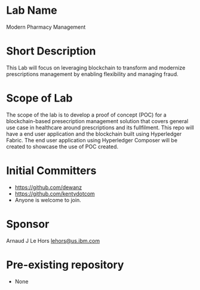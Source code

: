 # Lab Name
Modern Pharmacy Management

# Short Description
This Lab will focus on leveraging blockchain to transform and modernize prescriptions management by enabling flexibility and managing fraud.

# Scope of Lab
The scope of the lab is to develop a proof of concept (POC) for a blockchain-based presecription management solution that covers general use case in healthcare around prescriptions and its fullfilment.
This repo will have a end user application and the blockchain built using Hyperledger Fabric. The end user application using Hyperledger Composer will be created to showcase the use of POC created. 

# Initial Committers
- https://github.com/dewanz
- https://github.com/kentydotcom
- Anyone is welcome to join. 

# Sponsor
Arnaud J Le Hors lehors@us.ibm.com

# Pre-existing repository
- None
